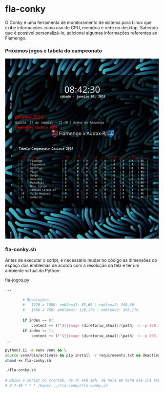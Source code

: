 # fla-conky

O Conky é uma ferramenta de monitoramento de sistema para Linux que exibe informações como uso de CPU, memória e rede no desktop.
Sabendo que é possível personalizá-lo, adicionei algumas informações referentes ao Flamengo.

### Próximos jogos e tabela do campeonato
<p align="center">
    <img src="fla-conky.png" />
</p>

### fla-conky.sh
Antes de executar o script, é necessário mudar no código as dimensões do espaço dos emblemas de acordo com a resolução da tela e ter um ambiente virtual do Python:

fla-jogos.py
```python
...

        # Resoluções
        #   1920 x 1080: emblema1: 85,60 | emblema2: 340,60
        #   1366 x 768: emblema1: 120,170 | emblema2: 305,170

        if index == 0:
            content += (f"${{image {diretorio_atual}/{path} -n -p 120,170 -s 22x25}}")
        if index == 1:
            content += (f"${{image {diretorio_atual}/{path} -n -p 305,170 -s 22x25}}")
...
```

```bash 
python3.11 -m venv venv && \
source venv/bin/activate && pip install -r requirements.txt && deactivate && \
chmod +x fla-conky.sh
```

```bash
./fla-conky.sh

# Deixo o script no crontab, de 7h até 19h, de hora em hora ele irá atualizar.
# 0 7-19 * * * /home/.../fla-conky/fla-conky.sh
```

